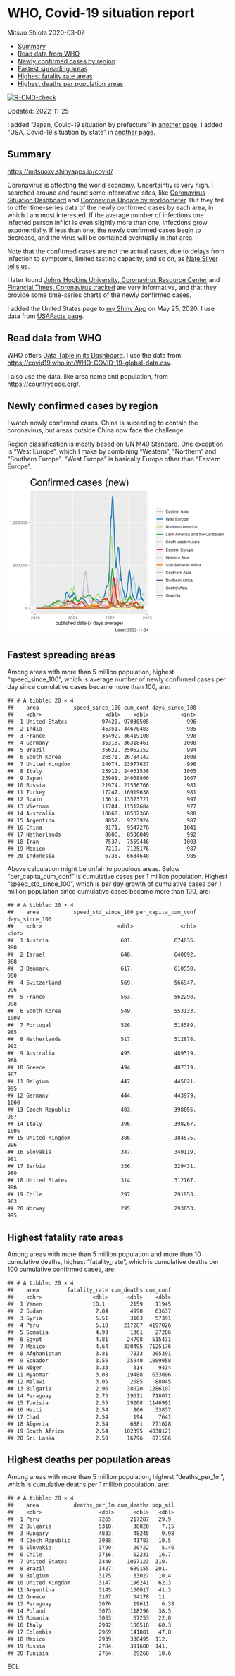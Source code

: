 WHO, Covid-19 situation report
================
Mitsuo Shiota
2020-03-07

- <a href="#summary" id="toc-summary">Summary</a>
- <a href="#read-data-from-who" id="toc-read-data-from-who">Read data from
  WHO</a>
- <a href="#newly-confirmed-cases-by-region"
  id="toc-newly-confirmed-cases-by-region">Newly confirmed cases by
  region</a>
- <a href="#fastest-spreading-areas"
  id="toc-fastest-spreading-areas">Fastest spreading areas</a>
- <a href="#highest-fatality-rate-areas"
  id="toc-highest-fatality-rate-areas">Highest fatality rate areas</a>
- <a href="#highest-deaths-per-population-areas"
  id="toc-highest-deaths-per-population-areas">Highest deaths per
  population areas</a>

<!-- badges: start -->

[![R-CMD-check](https://github.com/mitsuoxv/covid/actions/workflows/R-CMD-check.yaml/badge.svg)](https://github.com/mitsuoxv/covid/actions/workflows/R-CMD-check.yaml)
<!-- badges: end -->

Updated: 2022-11-25

I added “Japan, Covid-19 situation by prefecture” in [another
page](Japan.md). I added “USA, Covid-19 situation by state” in [another
page](USA.md).

## Summary

<https://mitsuoxv.shinyapps.io/covid/>

Coronavirus is affecting the world economy. Uncertaintiy is very high. I
searched around and found some informative sites, like [Coronavirus
Situation
Dashboard](https://who.maps.arcgis.com/apps/opsdashboard/index.html#/c88e37cfc43b4ed3baf977d77e4a0667)
and [Coronavirus Update by
worldometer](https://www.worldometers.info/coronavirus/). But they fail
to offer time-series data of the newly confirmed cases by each area, in
which I am most interested. If the average number of infections one
infected person inflict is even slightly more than one, infections grow
exponentially. If less than one, the newly confirmed cases begin to
decrease, and the virus will be contained eventually in that area.

Note that the confirmed cases are not the actual cases, due to delays
from infection to symptoms, limited testing capacity, and so on, as
[Nate Silver tells
us](https://fivethirtyeight.com/features/coronavirus-case-counts-are-meaningless/).

I later found [Johns Hopkins University, Coronavirus Resource
Center](https://coronavirus.jhu.edu/) and [Financial Times, Coronavirus
tracked](https://www.ft.com/content/a26fbf7e-48f8-11ea-aeb3-955839e06441)
are very informative, and that they provide some time-series charts of
the newly confirmed cases.

I added the United States page to [my Shiny
App](https://mitsuoxv.shinyapps.io/covid/) on May 25, 2020. I use data
from [USAFacts
page](https://usafacts.org/visualizations/coronavirus-covid-19-spread-map/).

## Read data from WHO

WHO offers [Data Table in its Dashboard](https://covid19.who.int/table).
I use the data from
<https://covid19.who.int/WHO-COVID-19-global-data.csv>.

I also use the data, like area name and population, from
<https://countrycode.org/>.

## Newly confirmed cases by region

I watch newly confirmed cases. China is suceeding to contain the
coronavirus, but areas outside China now face the challenge.

Region classification is mostly based on [UN M49
Standard](https://unstats.un.org/unsd/methodology/m49/). One exception
is “West Europe”, which I make by combining “Western”, “Northern” and
“Southern Europe”. “West Europe” is basically Europe other than “Eastern
Europe”.

![](README_files/figure-gfm/chart-1.png)<!-- -->

## Fastest spreading areas

Among areas with more than 5 million population, highest
“speed_since_100”, which is average number of newly confirmed cases per
day since cumulative cases became more than 100, are:

    ## # A tibble: 20 × 4
    ##    area           speed_since_100 cum_conf days_since_100
    ##    <chr>                    <dbl>    <dbl>          <int>
    ##  1 United States           97420. 97030505            996
    ##  2 India                   45351. 44670483            985
    ##  3 France                  36492. 36419108            998
    ##  4 Germany                 36318. 36318461           1000
    ##  5 Brazil                  35622. 35052152            984
    ##  6 South Korea             26571. 26784142           1008
    ##  7 United Kingdom          24074. 23977637            996
    ##  8 Italy                   23912. 24031538           1005
    ##  9 Japan                   23901. 24068806           1007
    ## 10 Russia                  21974. 21556766            981
    ## 11 Turkey                  17247. 16919638            981
    ## 12 Spain                   13614. 13573721            997
    ## 13 Vietnam                 11784. 11512684            977
    ## 14 Australia               10660. 10532366            988
    ## 15 Argentina                9852.  9723924            987
    ## 16 China                    9171.  9547276           1041
    ## 17 Netherlands              8606.  8536849            992
    ## 18 Iran                     7537.  7559446           1003
    ## 19 Mexico                   7219.  7125176            987
    ## 20 Indonesia                6736.  6634648            985

Above calculation might be unfair to populous areas. Below
“per_capita_cum_conf” is cumulative cases per 1 million population.
Highest “speed_std_since_100”, which is per day growth of cumulative
cases per 1 million population since cumulative cases became more than
100, are:

    ## # A tibble: 20 × 4
    ##    area           speed_std_since_100 per_capita_cum_conf days_since_100
    ##    <chr>                        <dbl>               <dbl>          <int>
    ##  1 Austria                       681.             674035.            990
    ##  2 Israel                        648.             640692.            988
    ##  3 Denmark                       617.             610550.            990
    ##  4 Switzerland                   569.             566947.            996
    ##  5 France                        563.             562298.            998
    ##  6 South Korea                   549.             553133.           1008
    ##  7 Portugal                      526.             518589.            985
    ##  8 Netherlands                   517.             512878.            992
    ##  9 Australia                     495.             489519.            988
    ## 10 Greece                        494.             487319.            987
    ## 11 Belgium                       447.             445021.            995
    ## 12 Germany                       444.             443979.           1000
    ## 13 Czech Republic                403.             398055.            987
    ## 14 Italy                         396.             398267.           1005
    ## 15 United Kingdom                386.             384575.            996
    ## 16 Slovakia                      347.             340119.            981
    ## 17 Serbia                        336.             329431.            980
    ## 18 United States                 314.             312767.            996
    ## 19 Chile                         297.             291953.            983
    ## 20 Norway                        295.             293053.            995

## Highest fatality rate areas

Among areas with more than 5 million population and more than 10
cumulative deaths, highest “fatality_rate”, which is cumulative deaths
per 100 cumulative confirmed cases, are:

    ## # A tibble: 20 × 4
    ##    area         fatality_rate cum_deaths cum_conf
    ##    <chr>                <dbl>      <dbl>    <dbl>
    ##  1 Yemen                18.1        2159    11945
    ##  2 Sudan                 7.84       4990    63637
    ##  3 Syria                 5.51       3163    57391
    ##  4 Peru                  5.18     217287  4197026
    ##  5 Somalia               4.99       1361    27286
    ##  6 Egypt                 4.81      24798   515431
    ##  7 Mexico                4.64     330495  7125176
    ##  8 Afghanistan           3.81       7833   205391
    ##  9 Ecuador               3.56      35940  1009958
    ## 10 Niger                 3.33        314     9434
    ## 11 Myanmar               3.08      19488   633096
    ## 12 Malawi                3.05       2685    88045
    ## 13 Bulgaria              2.96      38020  1286107
    ## 14 Paraguay              2.73      19611   718071
    ## 15 Tunisia               2.55      29268  1146991
    ## 16 Haiti                 2.54        860    33837
    ## 17 Chad                  2.54        194     7641
    ## 18 Algeria               2.54       6881   271028
    ## 19 South Africa          2.54     102395  4038121
    ## 20 Sri Lanka             2.50      16796   671586

## Highest deaths per population areas

Among areas with more than 5 million population, highest
“deaths_per_1m”, which is cumulative deaths per 1 million population,
are:

    ## # A tibble: 20 × 4
    ##    area           deaths_per_1m cum_deaths pop_mil
    ##    <chr>                  <dbl>      <dbl>   <dbl>
    ##  1 Peru                   7265.     217287   29.9 
    ##  2 Bulgaria               5318.      38020    7.15
    ##  3 Hungary                4833.      48245    9.98
    ##  4 Czech Republic         3988.      41783   10.5 
    ##  5 Slovakia               3799.      20722    5.46
    ##  6 Chile                  3716.      62231   16.7 
    ##  7 United States          3440.    1067123  310.  
    ##  8 Brazil                 3427.     689155  201.  
    ##  9 Belgium                3175.      33027   10.4 
    ## 10 United Kingdom         3147.     196241   62.3 
    ## 11 Argentina              3145.     130017   41.3 
    ## 12 Greece                 3107.      34178   11   
    ## 13 Paraguay               3076.      19611    6.38
    ## 14 Poland                 3073.     118296   38.5 
    ## 15 Romania                3063.      67253   22.0 
    ## 16 Italy                  2992.     180518   60.3 
    ## 17 Colombia               2969.     141881   47.8 
    ## 18 Mexico                 2939.     330495  112.  
    ## 19 Russia                 2784.     391680  141.  
    ## 20 Tunisia                2764.      29268   10.6

EOL
